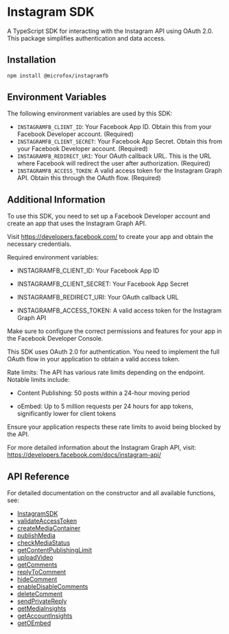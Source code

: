 # Instagram SDK

A TypeScript SDK for interacting with the Instagram API using OAuth 2.0. This package simplifies authentication and data access.

## Installation

```bash
npm install @microfox/instagramfb
```

## Environment Variables

The following environment variables are used by this SDK:

- `INSTAGRAMFB_CLIENT_ID`: Your Facebook App ID. Obtain this from your Facebook Developer account. (Required)
- `INSTAGRAMFB_CLIENT_SECRET`: Your Facebook App Secret. Obtain this from your Facebook Developer account. (Required)
- `INSTAGRAMFB_REDIRECT_URI`: Your OAuth callback URL. This is the URL where Facebook will redirect the user after authorization. (Required)
- `INSTAGRAMFB_ACCESS_TOKEN`: A valid access token for the Instagram Graph API. Obtain this through the OAuth flow. (Required)

## Additional Information

To use this SDK, you need to set up a Facebook Developer account and create an app that uses the Instagram Graph API.

Visit https://developers.facebook.com/ to create your app and obtain the necessary credentials.

Required environment variables:

- INSTAGRAMFB_CLIENT_ID: Your Facebook App ID

- INSTAGRAMFB_CLIENT_SECRET: Your Facebook App Secret

- INSTAGRAMFB_REDIRECT_URI: Your OAuth callback URL

- INSTAGRAMFB_ACCESS_TOKEN: A valid access token for the Instagram Graph API

Make sure to configure the correct permissions and features for your app in the Facebook Developer Console.

This SDK uses OAuth 2.0 for authentication. You need to implement the full OAuth flow in your application to obtain a valid access token.

Rate limits: The API has various rate limits depending on the endpoint. Notable limits include:

- Content Publishing: 50 posts within a 24-hour moving period

- oEmbed: Up to 5 million requests per 24 hours for app tokens, significantly lower for client tokens

Ensure your application respects these rate limits to avoid being blocked by the API.

For more detailed information about the Instagram Graph API, visit: https://developers.facebook.com/docs/instagram-api/

## API Reference

For detailed documentation on the constructor and all available functions, see:

- [InstagramSDK](./docs/InstagramSDK.md)
- [validateAccessToken](./docs/validateAccessToken.md)
- [createMediaContainer](./docs/createMediaContainer.md)
- [publishMedia](./docs/publishMedia.md)
- [checkMediaStatus](./docs/checkMediaStatus.md)
- [getContentPublishingLimit](./docs/getContentPublishingLimit.md)
- [uploadVideo](./docs/uploadVideo.md)
- [getComments](./docs/getComments.md)
- [replyToComment](./docs/replyToComment.md)
- [hideComment](./docs/hideComment.md)
- [enableDisableComments](./docs/enableDisableComments.md)
- [deleteComment](./docs/deleteComment.md)
- [sendPrivateReply](./docs/sendPrivateReply.md)
- [getMediaInsights](./docs/getMediaInsights.md)
- [getAccountInsights](./docs/getAccountInsights.md)
- [getOEmbed](./docs/getOEmbed.md)

